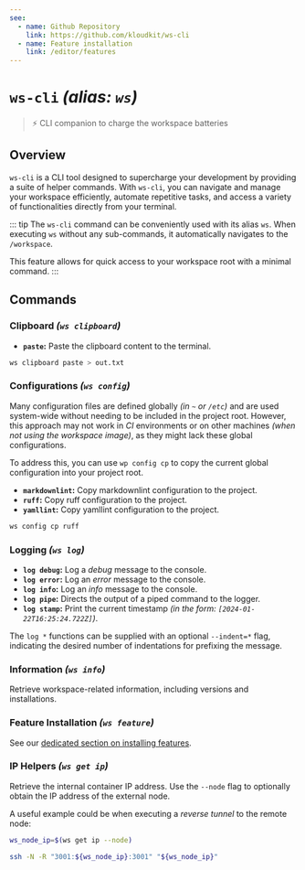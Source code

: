 ```yaml
---
see:
  - name: Github Repository
    link: https://github.com/kloudkit/ws-cli
  - name: Feature installation
    link: /editor/features
---
```


# `ws-cli` *(alias: `ws`)*

> ⚡ CLI companion to charge the workspace batteries

## Overview

`ws-cli` is a CLI tool designed to supercharge your development by providing a suite of
helper commands.
With `ws-cli`, you can navigate and manage your workspace efficiently, automate repetitive
tasks, and access a variety of functionalities directly from your terminal.

::: tip
The `ws-cli` command can be conveniently used with its alias `ws`.
When executing `ws` without any sub-commands, it automatically navigates to the
`/workspace`.

This feature allows for quick access to your workspace root with a minimal command.
:::

## Commands

### Clipboard *(`ws clipboard`)*

- **`paste`:** Paste the clipboard content to the terminal.

```sh
ws clipboard paste > out.txt
```

### Configurations *(`ws config`)*

Many configuration files are defined globally *(in `~` or `/etc`)* and are used
system-wide without needing to be included in the project root.
However, this approach may not work in *CI* environments or on other machines
*(when not using the workspace image)*, as they might lack these global configurations.

To address this, you can use `wp config cp` to copy the current global configuration into
your project root.

- **`markdownlint`:** Copy markdownlint configuration to the project.
- **`ruff`:** Copy ruff configuration to the project.
- **`yamllint`:** Copy yamllint configuration to the project.

```sh
ws config cp ruff
```

### Logging *(`ws log`)*

- **`log debug`:** Log a *debug* message to the console.
- **`log error`:** Log an *error* message to the console.
- **`log info`:** Log an *info* message to the console.
- **`log pipe`:** Directs the output of a piped command to the logger.
- **`log stamp`:** Print the current timestamp *(in the form: `[2024-01-22T16:25:24.722Z]`)*.

The `log *` functions can be supplied with an optional `--indent=*` flag, indicating the
desired number of indentations for prefixing the message.

### Information *(`ws info`)*

Retrieve workspace-related information, including versions and installations.

### Feature Installation *(`ws feature`)*

See our [dedicated section on installing features](/editor/features).

### IP Helpers *(`ws get ip`)*

Retrieve the internal container IP address.
Use the `--node` flag to optionally obtain the IP address of the external node.

A useful example could be when executing a *reverse tunnel* to the remote node:

```sh
ws_node_ip=$(ws get ip --node)

ssh -N -R "3001:${ws_node_ip}:3001" "${ws_node_ip}"
```
